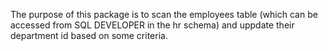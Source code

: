 The purpose of this package is to scan the employees table (which can be accessed from SQL DEVELOPER in the hr schema) and uppdate their 
department id based on some criteria.
